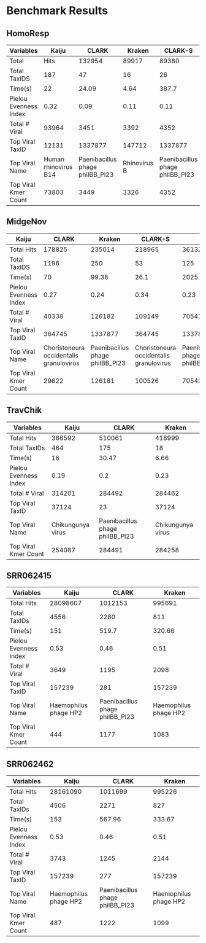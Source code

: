 # Benchmark Results

## HomoResp
Variables | Kaiju |	CLARK |	Kraken |	CLARK-S
--- | --- | --- | --- | --- 
Total | Hits |	132954 |	89917 |	89380 |	201746
Total TaxIDS |	187 |	47 |	16 |	26
Time(s) |	22 |	24.09 |	4.64 |	387.7
Pielou Evenness Index |	0.32 |	0.09 |	0.11 |	0.11
Total # Viral |	93964 |	3451 |	3392 |	4352
Top Viral TaxID |	12131 |	1337877 |	147712 |	1337877
Top Viral Name |	Human rhinovirus B14 |	Paenibacillus phage phiIBB_Pl23 |	Rhinovirus B |	Paenibacillus phage phiIBB_Pl23
Top Viral Kmer Count |	73803 |	3449 |	3326 |	4352


## MidgeNov

| Kaiju                 | CLARK                                   | Kraken                          | CLARK-S                                 |                                 | 
|-----------------------|-----------------------------------------|---------------------------------|-----------------------------------------|---------------------------------| 
| Total Hits            | 178825                                  | 235014                          | 218965                                  | 361320                          | 
| Total TaxIDS          | 1196                                    | 250                             | 53                                      | 125                             | 
| Time(s)               | 70                                      | 99.38                           | 26.1                                    | 2025.05                         | 
| Pielou Evenness Index | 0.27                                    | 0.24                            | 0.34                                    | 0.23                            | 
| Total # Viral         | 40338                                   | 126182                          | 109149                                  | 70543                           | 
| Top Viral TaxID       | 364745                                  | 1337877                         | 364745                                  | 1337877                         | 
| Top Viral Name        | Choristoneura occidentalis granulovirus | Paenibacillus phage phiIBB_Pl23 | Choristoneura occidentalis granulovirus | Paenibacillus phage phiIBB_Pl23 | 
| Top Viral Kmer Count  | 29622                                   | 126181                          | 100526                                  | 70543                           | 



## TravChik

Variables | Kaiju | CLARK | Kraken
--- | --- | --- | --- 
Total Hits | 366592 | 510061 | 418999 
Total TaxIDs | 464 | 175 | 18 
Time(s) | 16 | 30.47 | 6.66  
Pielou Evenness Index | 0.19 | 0.2 | 0.23  
Total # Viral | 314201 | 284492 | 284462
Top Viral TaxID |	37124 |	23 |	37124
Top Viral Name |	Chikungunya virus |	Paenibacillus phage phiIBB_Pl23 |	Chikungunya virus
Top Viral Kmer Count |	254087 |	284491 |	284258



## SRR062415

Variables | Kaiju | CLARK | Kraken
--- | --- | --- | --- 
Total Hits | 28098607 | 1012153 | 995691 
Total TaxIDs | 4556 | 2280 | 811 
Time(s) | 151 | 519.7 | 320.66  
Pielou Evenness Index | 0.53 | 0.46 | 0.51  
Total # Viral | 3649 | 1195 | 2098
Top Viral TaxID |	157239 |	281 |	157239
Top Viral Name |	Haemophilus phage HP2 |	Paenibacillus phage phiIBB_Pl23 |	Haemophilus phage HP2
Top Viral Kmer Count |	444 |	1177 |	1083



## SRR062462

Variables | Kaiju | CLARK | Kraken
--- | --- | --- | --- 
Total Hits | 28161090 | 1011699 | 995226 
Total TaxIDs | 4506 | 2271 | 827 
Time(s) | 153 | 567.96 | 333.67  
Pielou Evenness Index | 0.53 | 0.46 | 0.51  
Total # Viral | 3743 | 1245 | 2144
Top Viral TaxID |	157239 |	277 |	157239
Top Viral Name |	Haemophilus phage HP2 |	Paenibacillus phage phiIBB_Pl23 |	Haemophilus phage HP2
Top Viral Kmer Count |	487 |	1222 |	1099
